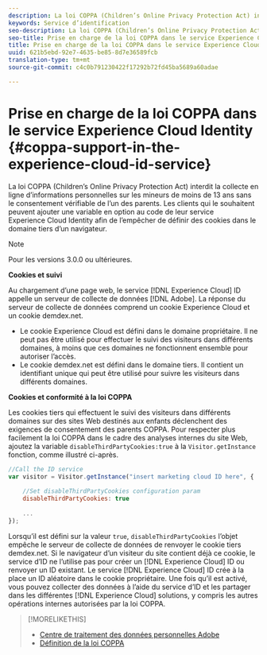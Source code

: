 ```yaml
---
description: La loi COPPA (Children’s Online Privacy Protection Act) interdit la collecte en ligne d’informations personnelles sur les mineurs de moins de 13 ans sans le consentement vérifiable de l’un des parents. Les clients qui le souhaitent peuvent ajouter une variable en option au code de leur service Experience Cloud Identity afin de l’empêcher de définir des cookies dans le domaine tiers d’un navigateur.
keywords: Service d’identification
seo-description: La loi COPPA (Children’s Online Privacy Protection Act) interdit la collecte en ligne d’informations personnelles sur les mineurs de moins de 13 ans sans le consentement vérifiable de l’un des parents. Les clients qui le souhaitent peuvent ajouter une variable en option au code de leur service Experience Cloud Identity afin de l’empêcher de définir des cookies dans le domaine tiers d’un navigateur.
seo-title: Prise en charge de la loi COPPA dans le service Experience Cloud Identity
title: Prise en charge de la loi COPPA dans le service Experience Cloud Identity
uuid: 621b5ebd-92e7-4635-be85-8d7e36589fcb
translation-type: tm+mt
source-git-commit: c4c0b791230422f17292b72fd45ba5689a60adae

---
```



# Prise en charge de la loi COPPA dans le service Experience Cloud Identity {#coppa-support-in-the-experience-cloud-id-service}

La loi COPPA (Children’s Online Privacy Protection Act) interdit la collecte en ligne d’informations personnelles sur les mineurs de moins de 13 ans sans le consentement vérifiable de l’un des parents. Les clients qui le souhaitent peuvent ajouter une variable en option au code de leur service Experience Cloud Identity afin de l’empêcher de définir des cookies dans le domaine tiers d’un navigateur.

>[!NOTE]
>
>Pour les versions 3.0.0 ou ultérieures.

**Cookies et suivi**

Au chargement d’une page web, le service [!DNL Experience Cloud] ID appelle un serveur de collecte de données [!DNL Adobe]. La réponse du serveur de collecte de données comprend un cookie Experience Cloud et un cookie demdex.net.

* Le cookie Experience Cloud est défini dans le domaine propriétaire. Il ne peut pas être utilisé pour effectuer le suivi des visiteurs dans différents domaines, à moins que ces domaines ne fonctionnent ensemble pour autoriser l’accès.
* Le cookie demdex.net est défini dans le domaine tiers. Il contient un identifiant unique qui peut être utilisé pour suivre les visiteurs dans différents domaines.

**Cookies et conformité à la loi COPPA**

Les cookies tiers qui effectuent le suivi des visiteurs dans différents domaines sur des sites Web destinés aux enfants déclenchent des exigences de consentement des parents COPPA. Pour respecter plus facilement la loi COPPA dans le cadre des analyses internes du site Web, ajoutez la variable `disableThirdPartyCookies:true` à la `Visitor.getInstance` fonction, comme illustré ci-après.

```js
//Call the ID service 
var visitor = Visitor.getInstance("insert marketing cloud ID here", { 
 
    //Set disableThirdPartyCookies configuration param 
    disableThirdPartyCookies: true 
 
    ... 
});
```

Lorsqu’il est défini sur la valeur `true`, `disableThirdPartyCookies` l’objet empêche le serveur de collecte de données de renvoyer le cookie tiers demdex.net. Si le navigateur d’un visiteur du site contient déjà ce cookie, le service d’ID ne l’utilise pas pour créer un [!DNL Experience Cloud] ID ou renvoyer un ID existant. Le service [!DNL Experience Cloud] ID crée à la place un ID aléatoire dans le cookie propriétaire. Une fois qu’il est activé, vous pouvez collecter des données à l’aide du service d’ID et les partager dans les différentes [!DNL Experience Cloud] solutions, y compris les autres opérations internes autorisées par la loi COPPA.

>[!MORELIKETHIS]
>
>* [Centre de traitement des données personnelles Adobe](http://www.adobe.com/privacy.html)
>* [Définition de la loi COPPA](http://www.consumer.ftc.gov/articles/0031-protecting-your-childs-privacy-online#whatis)

